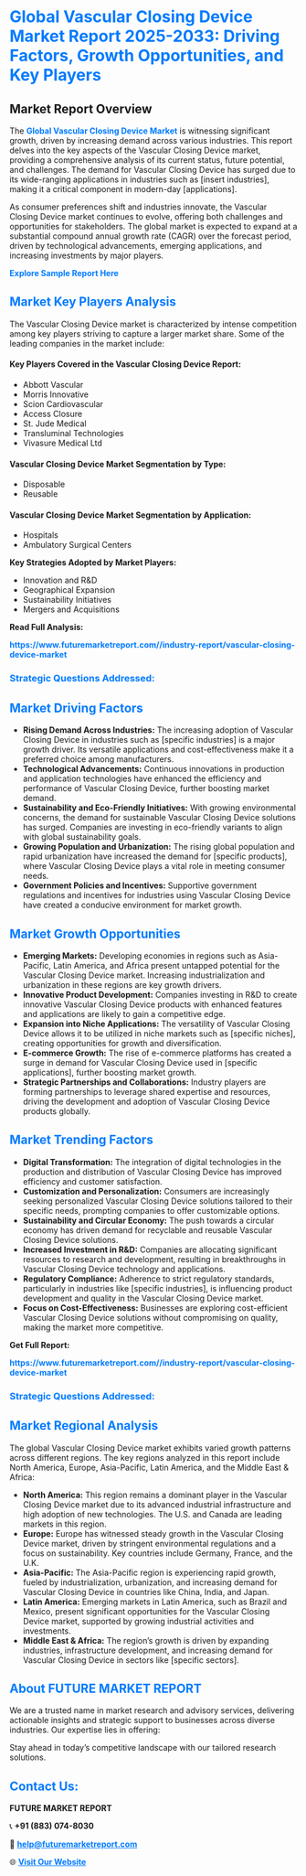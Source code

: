 <h1 style="color: #007BFF;">Global Vascular Closing Device Market Report 2025-2033: Driving Factors, Growth Opportunities, and Key Players</h1>

<section id="overview">
<h2>Market Report Overview</h2>
<p>The <a href="https://www.futuremarketreport.com//industry-report/vascular-closing-device-market" style="color: #007BFF; text-decoration: none;"><strong>Global Vascular Closing Device Market</strong></a> is witnessing significant growth, driven by increasing demand across various industries. This report delves into the key aspects of the Vascular Closing Device market, providing a comprehensive analysis of its current status, future potential, and challenges. The demand for Vascular Closing Device has surged due to its wide-ranging applications in industries such as [insert industries], making it a critical component in modern-day [applications].</p>
<p>As consumer preferences shift and industries innovate, the Vascular Closing Device market continues to evolve, offering both challenges and opportunities for stakeholders. The global market is expected to expand at a substantial compound annual growth rate (CAGR) over the forecast period, driven by technological advancements, emerging applications, and increasing investments by major players.</p>
</section>

<section id="overview">
<p><a href="https://www.futuremarketreport.com//request-sample/reportId=83984" style="color: #007BFF; text-decoration: none;"><strong>Explore Sample Report Here</strong></a></p>
</section>

<section id="key-players">
<h2 style="color: #007BFF;">Market Key Players Analysis</h2>
<p>The Vascular Closing Device market is characterized by intense competition among key players striving to capture a larger market share. Some of the leading companies in the market include:</p>
<h4>Key Players Covered in the Vascular Closing Device Report:</h4>
<ul><li>Abbott Vascular</li><li>Morris Innovative</li><li>Scion Cardiovascular</li><li>Access Closure</li><li>St. Jude Medical</li><li>Transluminal Technologies</li><li>Vivasure Medical Ltd</li></ul>
<h4>Vascular Closing Device Market Segmentation by Type:</h4>
<ul><li>Disposable</li><li>Reusable</li></ul>

<h4>Vascular Closing Device Market Segmentation by Application:</h4>
<ul><li>Hospitals</li><li>Ambulatory Surgical Centers</li></ul>
<p><strong>Key Strategies Adopted by Market Players:</strong></p>
<ul>
<li>Innovation and R&D</li>
<li>Geographical Expansion</li>
<li>Sustainability Initiatives</li>
<li>Mergers and Acquisitions</li>
</ul>
</section>

<section>
<p><strong>Read Full Analysis: </strong></p><a href="https://www.futuremarketreport.com//industry-report/vascular-closing-device-market" style="color: #007BFF; text-decoration: none;"><strong>https://www.futuremarketreport.com//industry-report/vascular-closing-device-market</strong></a>
<h3 style="color: #007BFF;">Strategic Questions Addressed:</h3>
</section>

<section id="driving-factors">
<h2 style="color: #007BFF;">Market Driving Factors</h2>
<ul>
<li><strong>Rising Demand Across Industries:</strong> The increasing adoption of Vascular Closing Device in industries such as [specific industries] is a major growth driver. Its versatile applications and cost-effectiveness make it a preferred choice among manufacturers.</li>
<li><strong>Technological Advancements:</strong> Continuous innovations in production and application technologies have enhanced the efficiency and performance of Vascular Closing Device, further boosting market demand.</li>
<li><strong>Sustainability and Eco-Friendly Initiatives:</strong> With growing environmental concerns, the demand for sustainable Vascular Closing Device solutions has surged. Companies are investing in eco-friendly variants to align with global sustainability goals.</li>
<li><strong>Growing Population and Urbanization:</strong> The rising global population and rapid urbanization have increased the demand for [specific products], where Vascular Closing Device plays a vital role in meeting consumer needs.</li>
<li><strong>Government Policies and Incentives:</strong> Supportive government regulations and incentives for industries using Vascular Closing Device have created a conducive environment for market growth.</li>
</ul>
</section>

<section id="growth-opportunities">
<h2 style="color: #007BFF;">Market Growth Opportunities</h2>
<ul>
<li><strong>Emerging Markets:</strong> Developing economies in regions such as Asia-Pacific, Latin America, and Africa present untapped potential for the Vascular Closing Device market. Increasing industrialization and urbanization in these regions are key growth drivers.</li>
<li><strong>Innovative Product Development:</strong> Companies investing in R&D to create innovative Vascular Closing Device products with enhanced features and applications are likely to gain a competitive edge.</li>
<li><strong>Expansion into Niche Applications:</strong> The versatility of Vascular Closing Device allows it to be utilized in niche markets such as [specific niches], creating opportunities for growth and diversification.</li>
<li><strong>E-commerce Growth:</strong> The rise of e-commerce platforms has created a surge in demand for Vascular Closing Device used in [specific applications], further boosting market growth.</li>
<li><strong>Strategic Partnerships and Collaborations:</strong> Industry players are forming partnerships to leverage shared expertise and resources, driving the development and adoption of Vascular Closing Device products globally.</li>
</ul>
</section>

<section id="trending-factors">
<h2 style="color: #007BFF;">Market Trending Factors</h2>
<ul>
<li><strong>Digital Transformation:</strong> The integration of digital technologies in the production and distribution of Vascular Closing Device has improved efficiency and customer satisfaction.</li>
<li><strong>Customization and Personalization:</strong> Consumers are increasingly seeking personalized Vascular Closing Device solutions tailored to their specific needs, prompting companies to offer customizable options.</li>
<li><strong>Sustainability and Circular Economy:</strong> The push towards a circular economy has driven demand for recyclable and reusable Vascular Closing Device solutions.</li>
<li><strong>Increased Investment in R&D:</strong> Companies are allocating significant resources to research and development, resulting in breakthroughs in Vascular Closing Device technology and applications.</li>
<li><strong>Regulatory Compliance:</strong> Adherence to strict regulatory standards, particularly in industries like [specific industries], is influencing product development and quality in the Vascular Closing Device market.</li>
<li><strong>Focus on Cost-Effectiveness:</strong> Businesses are exploring cost-efficient Vascular Closing Device solutions without compromising on quality, making the market more competitive.</li>
</ul>
</section>

<section>
<p><strong>Get Full Report: </strong></p><a href="https://www.futuremarketreport.com//industry-report/vascular-closing-device-market" style="color: #007BFF; text-decoration: none;"><strong>https://www.futuremarketreport.com//industry-report/vascular-closing-device-market</strong></a>
<h3 style="color: #007BFF;">Strategic Questions Addressed:</h3>
</section>


<section id="regional-analysis">
<h2 style="color: #007BFF;">Market Regional Analysis</h2>
<p>The global Vascular Closing Device market exhibits varied growth patterns across different regions. The key regions analyzed in this report include North America, Europe, Asia-Pacific, Latin America, and the Middle East & Africa:</p>
<ul>
<li><strong>North America:</strong> This region remains a dominant player in the Vascular Closing Device market due to its advanced industrial infrastructure and high adoption of new technologies. The U.S. and Canada are leading markets in this region.</li>
<li><strong>Europe:</strong> Europe has witnessed steady growth in the Vascular Closing Device market, driven by stringent environmental regulations and a focus on sustainability. Key countries include Germany, France, and the U.K.</li>
<li><strong>Asia-Pacific:</strong> The Asia-Pacific region is experiencing rapid growth, fueled by industrialization, urbanization, and increasing demand for Vascular Closing Device in countries like China, India, and Japan.</li>
<li><strong>Latin America:</strong> Emerging markets in Latin America, such as Brazil and Mexico, present significant opportunities for the Vascular Closing Device market, supported by growing industrial activities and investments.</li>
<li><strong>Middle East & Africa:</strong> The region’s growth is driven by expanding industries, infrastructure development, and increasing demand for Vascular Closing Device in sectors like [specific sectors].</li>
</ul>
</section>

<footer>
<h2 style="color: #007BFF;">About FUTURE MARKET REPORT</h2>
<p>We are a trusted name in market research and advisory services, delivering actionable insights and strategic support to businesses across diverse industries. Our expertise lies in offering:</p>

<p>Stay ahead in today’s competitive landscape with our tailored research solutions.</p>

<h2 style="color: #007BFF;">Contact Us:</h2>
<p><strong>FUTURE MARKET REPORT</strong></p>
<p>📞 <strong>+91 (883) 074-8030</strong></p>
<p>📧 <strong><a href="mailto:help@futuremarketreport.com" style="color: #007BFF;">help@futuremarketreport.com</a></strong></p>
<p>🌐 <strong><a href="https://www.futuremarketreport.com/" style="color: #007BFF;">Visit Our Website</a></strong></p>
</footer>